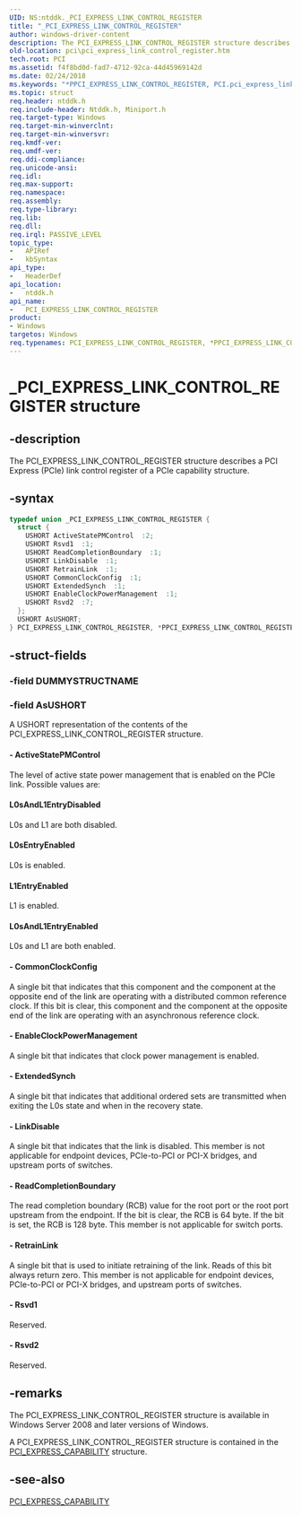 ```yaml
---
UID: NS:ntddk._PCI_EXPRESS_LINK_CONTROL_REGISTER
title: "_PCI_EXPRESS_LINK_CONTROL_REGISTER"
author: windows-driver-content
description: The PCI_EXPRESS_LINK_CONTROL_REGISTER structure describes a PCI Express (PCIe) link control register of a PCIe capability structure.
old-location: pci\pci_express_link_control_register.htm
tech.root: PCI
ms.assetid: f4f8bd0d-fad7-4712-92ca-44d45969142d
ms.date: 02/24/2018
ms.keywords: "*PPCI_EXPRESS_LINK_CONTROL_REGISTER, PCI.pci_express_link_control_register, PCI_EXPRESS_LINK_CONTROL_REGISTER, PCI_EXPRESS_LINK_CONTROL_REGISTER union [Buses], PPCI_EXPRESS_LINK_CONTROL_REGISTER, PPCI_EXPRESS_LINK_CONTROL_REGISTER union pointer [Buses], _PCI_EXPRESS_LINK_CONTROL_REGISTER, ntddk/PCI_EXPRESS_LINK_CONTROL_REGISTER, ntddk/PPCI_EXPRESS_LINK_CONTROL_REGISTER, pci_struct_0fc5be0f-aae8-4d59-a569-030eb593e927.xml"
ms.topic: struct
req.header: ntddk.h
req.include-header: Ntddk.h, Miniport.h
req.target-type: Windows
req.target-min-winverclnt:
req.target-min-winversvr:
req.kmdf-ver:
req.umdf-ver:
req.ddi-compliance:
req.unicode-ansi:
req.idl:
req.max-support:
req.namespace:
req.assembly:
req.type-library:
req.lib:
req.dll:
req.irql: PASSIVE_LEVEL
topic_type:
-	APIRef
-	kbSyntax
api_type:
-	HeaderDef
api_location:
-	ntddk.h
api_name:
-	PCI_EXPRESS_LINK_CONTROL_REGISTER
product:
- Windows
targetos: Windows
req.typenames: PCI_EXPRESS_LINK_CONTROL_REGISTER, *PPCI_EXPRESS_LINK_CONTROL_REGISTER
---
```


# _PCI_EXPRESS_LINK_CONTROL_REGISTER structure


## -description


The PCI_EXPRESS_LINK_CONTROL_REGISTER structure describes a PCI Express (PCIe) link control register of a PCIe capability structure.


## -syntax


```cpp
typedef union _PCI_EXPRESS_LINK_CONTROL_REGISTER {
  struct {
    USHORT ActiveStatePMControl  :2;
    USHORT Rsvd1  :1;
    USHORT ReadCompletionBoundary  :1;
    USHORT LinkDisable  :1;
    USHORT RetrainLink  :1;
    USHORT CommonClockConfig  :1;
    USHORT ExtendedSynch  :1;
    USHORT EnableClockPowerManagement  :1;
    USHORT Rsvd2  :7;
  };
  USHORT AsUSHORT;
} PCI_EXPRESS_LINK_CONTROL_REGISTER, *PPCI_EXPRESS_LINK_CONTROL_REGISTER;
```


## -struct-fields




### -field DUMMYSTRUCTNAME




### -field AsUSHORT

A USHORT representation of the contents of the PCI_EXPRESS_LINK_CONTROL_REGISTER structure.


#### - ActiveStatePMControl

The level of active state power management that is enabled on the PCIe link. Possible values are:





#### L0sAndL1EntryDisabled

L0s and L1 are both disabled.



#### L0sEntryEnabled

L0s is enabled.



#### L1EntryEnabled

L1 is enabled.



#### L0sAndL1EntryEnabled

L0s and L1 are both enabled.


#### - CommonClockConfig

A single bit that indicates that this component and the component at the opposite end of the link are operating with a distributed common reference clock. If this bit is clear, this component and the component at the opposite end of the link are operating with an asynchronous reference clock.


#### - EnableClockPowerManagement

A single bit that indicates that clock power management is enabled.


#### - ExtendedSynch

A single bit that indicates that additional ordered sets are transmitted when exiting the L0s state and when in the recovery state.


#### - LinkDisable

A single bit that indicates that the link is disabled. This member is not applicable for endpoint devices, PCIe-to-PCI or PCI-X bridges, and upstream ports of switches.


#### - ReadCompletionBoundary

The read completion boundary (RCB) value for the root port or the root port upstream from the endpoint. If the bit is clear, the RCB is 64 byte. If the bit is set, the RCB is 128 byte. This member is not applicable for switch ports.


#### - RetrainLink

A single bit that is used to initiate retraining of the link. Reads of this bit always return zero. This member is not applicable for endpoint devices, PCIe-to-PCI or PCI-X bridges, and upstream ports of switches.


#### - Rsvd1

Reserved.


#### - Rsvd2

Reserved.


## -remarks



The PCI_EXPRESS_LINK_CONTROL_REGISTER structure is available in Windows Server 2008 and later versions of Windows.

A PCI_EXPRESS_LINK_CONTROL_REGISTER structure is contained in the <a href="https://msdn.microsoft.com/library/windows/hardware/ff537460">PCI_EXPRESS_CAPABILITY</a> structure.




## -see-also

<a href="https://msdn.microsoft.com/library/windows/hardware/ff537460">PCI_EXPRESS_CAPABILITY</a>



 

 


